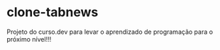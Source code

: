 # clone-tabnews
Projeto do curso.dev para levar o aprendizado de programação para o próximo nível!!!
